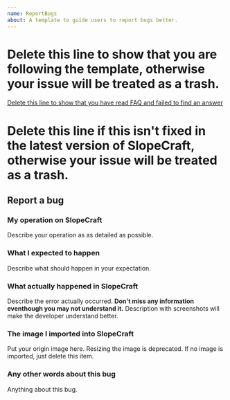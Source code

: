 ```yaml
---
name: ReportBugs
about: A template to guide users to report bugs better.
---
```


# Delete this line to show that you are following the template, otherwise your issue will be treated as a trash.
[Delete this line to show that you have read FAQ and failed to find an answer](https://github.com/ToKiNoBug/SlopeCraft/blob/main/docs/FAQ_EN.md)

# Delete this line if this isn't fixed in the latest version of SlopeCraft, otherwise your issue will be treated as a trash.

## Report a bug

### My operation on SlopeCraft
Describe your operation as as detailed as possible.

### What I expected to happen
Describe what should happen in your expectation.

### What actually happened in SlopeCraft
Describe the error actually occurred. **Don't miss any information eventhough you may not understand it.** Description with screenshots will make the developer understand better.

### The image I imported into SlopeCraft
Put your origin image here. Resizing the image is deprecated. If no image is imported, just delete this item.

### Any other words about this bug
Anything about this bug.
